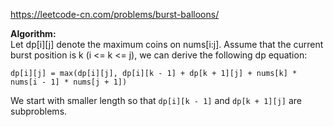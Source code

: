 https://leetcode-cn.com/problems/burst-balloons/ <br />

**Algorithm:** <br />
Let dp[i][j] denote the maximum coins on nums[i:j]. Assume that the current burst position is k (i <= k <= j), we can derive the following dp equation: <br />
````
dp[i][j] = max(dp[i][j], dp[i][k - 1] + dp[k + 1][j] + nums[k] * nums[i - 1] * nums[j + 1])
````
We start with smaller length so that `dp[i][k - 1]` and `dp[k + 1][j]` are subproblems. <br />
